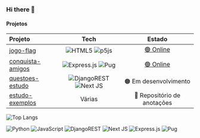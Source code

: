 ### Hi there 👋

#### Projetos

| Projeto | Tech | Estado |
| :---         |     :---:      |          :---: | 
| [jogo-flag](https://github.com/svavitor/jogo-flag)   |  ![HTML5](https://img.shields.io/badge/html5-%23E34F26.svg?style=flat&logo=html5&logoColor=white) ![p5js](https://img.shields.io/badge/p5.js-ED225D?style=flat&logo=p5.js&logoColor=FFFFFF)  | [🟢 Online](https://svavitor.github.io/jogo-flag/)   |
| [conquista-amigos](https://github.com/svavitor/conquista-amigos)   | ![Express.js](https://img.shields.io/badge/express.js-%23404d59.svg?style=flat&logo=express&logoColor=%2361DAFB) ![Pug](https://img.shields.io/badge/Pug-FFF?style=flat&logo=pug&logoColor=A86454&height=50) | [🟢 Online](https://conquista-amigos-production.up.railway.app/)    |
| [questoes-estudo](https://github.com/svavitor/questoes-estudo)    | ![DjangoREST](https://img.shields.io/badge/DJANGO-REST-ff1709?style=flat&logo=django&logoColor=white&color=ff1709&labelColor=gray) ![Next JS](https://img.shields.io/badge/Next-black?style=flat&logo=next.js&logoColor=white)    | 🟠 Em desenvolvimento   |
| [estudo-exemplos](https://github.com/svavitor/estudo-exemplos)    | Várias | 🔵 Repositório de anotações   |

![Top Langs](https://github-readme-stats.vercel.app/api/top-langs/?username=svavitor&layout=compact&theme=tokyonight&hide_border=true)

![Python](https://img.shields.io/badge/python-3670A0?style=flat&logo=python&logoColor=ffdd54)
![JavaScript](https://img.shields.io/badge/javascript-%23323330.svg?style=flat&logo=javascript&logoColor=%23F7DF1E)
![DjangoREST](https://img.shields.io/badge/DJANGO-REST-ff1709?style=flat&logo=django&logoColor=white&color=ff1709&labelColor=gray)
![Next JS](https://img.shields.io/badge/Next-black?style=flat&logo=next.js&logoColor=white)
![Express.js](https://img.shields.io/badge/express.js-%23404d59.svg?style=flat&logo=express&logoColor=%2361DAFB)
![Pug](https://img.shields.io/badge/Pug-FFF?style=flat&logo=pug&logoColor=A86454&height=50)
